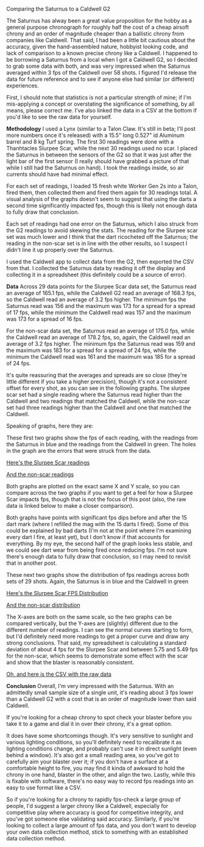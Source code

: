 Comparing the Saturnus to a Caldwell G2

The Saturnus has alway been a great value proposition for the hobby as a general purpose chronograph for roughly half the cost of a cheap airsoft chrony and an order of magnitude cheaper than a ballistic chrony from companies like Caldwell. That said, I had been a little bit cautious about the accuracy, given the hand-assembled nature, hobbyist looking code, and lack of comparison to a known precise chrony like a Caldwell. I happened to be borrowing a Saturnus from a local when I got a Caldwell G2, so I decided to grab some data with both, and was very impressed when the Saturnus averaged within 3 fps of the Caldwell over 58 shots. I figured I'd release the data for future reference and to see if anyone else had similar (or different) experiences.

First, I should note that statistics is not a particular strength of mine; if I'm mis-applying a concept or overstating the significance of something, by all means, please correct me. I've also linked the data in a CSV at the bottom if you'd like to see the raw data for yourself.

**Methodology**
I used a Lynx (similar to a Talon Claw. It's still in beta; I'll post more numbers once it's released) with a 15.5" long 0.527" id Aluminum barrel and 8 kg Turf spring. The first 30 readings were done with a Thanhtacles Slurpee Scar, while the next 30 readings used no scar. I placed the Saturnus in between the sensors of the G2 so that it was just after the light bar of the first sensor (I really should have grabbed a picture of that while I still had the Saturnus on hand). I took the readings inside, so air currents should have had minimal effect.

For each set of readings, I loaded 15 fresh white Worker Gen 2s into a Talon, fired them, then collected them and fired them again for 30 readings total. A visual analysis of the graphs doesn't seem to suggest that using the darts a second time significantly impacted fps, though this is likely not enough data to fully draw that conclusion.

Each set of readings had one error on the Saturnus, which I also struck from the G2 readings to avoid skewing the stats. The reading for the Slurpee scar set was much lower and I think that the dart ricocheted off the Saturnus; the reading in the non-scar set is in line with the other results, so I suspect I didn't line it up properly over the Saturnus.

I used the Caldwell app to collect data from the G2, then exported the CSV from that. I collected the Saturnus data by reading it off the display and collecting it in a spreadsheet (this definitely could be a source of error).

**Data**
Across 29 data points for the Slurpee Scar data set, the Saturnus read an average of 165.1 fps, while the Caldwell G2 read an average of 168.3 fps, so the Caldwell read an average of 3.2 fps higher. The minimum fps the Saturnus read was 156 and the maximum was 173 for a spread for a spread of 17 fps, while the minimum the Caldwell read was 157 and the maximum was 173 for a spread of 16 fps.

For the non-scar data set, the Saturnus read an average of 175.0 fps, while the Caldwell read an average of 178.2 fps, so, again, the Caldwell read an average of 3.2 fps higher. The minimum fps the Saturnus read was 159 and the maximum was 183 for a spread for a spread of 24 fps, while the minimum the Caldwell read was 161 and the maximum was 185 for a spread of 24 fps.

It's quite reassuring that the averages and spreads are so close (they're little different if you take a higher precision), though it's not a consistent offset for every shot, as you can see in the following graphs. The slurpee scar set had a single reading where the Saturnus read higher than the Caldwell and two readings that matched the Caldwell, while the non-scar set had three readings higher than the Caldwell and one that matched the Caldwell.

Speaking of graphs, here they are:

These first two graphs show the fps of each reading, with the readings from the Saturnus in blue and the readings from the Caldwell in green. The holes in the graph are the errors that were struck from the data.

[Here's the Slurpee Scar readings](https://github.com/Daehder/DaehdersChronyData/blob/master/ComparingSaturnusAndCaldwellG2/SaturnusVsCaldwellG2SlurpeeScarReadings.png?raw=true)

[And the non-scar readings](https://github.com/Daehder/DaehdersChronyData/blob/master/ComparingSaturnusAndCaldwellG2/SaturnusVsCaldwellG2NoScarReadings.png?raw=true)

Both graphs are plotted on the exact same X and Y scale, so you can compare across the two graphs if you want to get a feel for how a Slurpee Scar impacts fps, though that is not the focus of this post (also, the raw data is linked below to make a closer comparison).

Both graphs have points with significant fps dips before and after the 15 dart mark (where I refilled the mag with the 15 darts I fired).
Some of this could be explained by bad darts (I'm not at the point where I'm examining every dart I fire, at least yet), but I don't know if that accounts for everything.
By my eye, the second half of the graph looks less stable, and we could see dart wear from being fired once reducing fps.
I'm not sure there's enough data to fully draw that conclusion, so I may need to revisit that in another post.

These next two graphs show the distribution of fps readings across both sets of 29 shots. Again, the Saturnus is in blue and the Caldwell in green

[Here's the Slurpee Scar FPS Distribution](https://github.com/Daehder/DaehdersChronyData/blob/master/ComparingSaturnusAndCaldwellG2/SaturnusVsCaldwellG2NoScarReadings.png?raw=true)

[And the non-scar distribution](https://github.com/Daehder/DaehdersChronyData/blob/master/ComparingSaturnusAndCaldwellG2/SaturnusVsCaldwellG2NoScarDistributions.png?raw=true)

The X-axes are both on the same scale, so the two graphs can be compared vertically, but the Y-axes are (slightly) different due to the different number of readings.
I can see the normal curves starting to form, but I'd definitely need more readings to get a proper curve and draw any strong conclusions.
That said, my spreadsheet is calculating a standard deviation of about 4 fps for the Slurpee Scar and between 5.75 and 5.49 fps for the non-scar, which seems to demonstrate some effect with the scar and show that the blaster is reasonably consistent.

[Oh, and here is the CSV with the raw data](https://github.com/Daehder/DaehdersChronyData/blob/master/ComparingSaturnusAndCaldwellG2/ComparingSaturnusAndCaldwellG2.csv)

**Conclusion**
Overall, I'm very impressed with the Saturnus. With an admittedly small sample size of a single unit, it's reading about 3 fps lower than a Caldwell G2 with a cost that is an order of magnitude lower than said Caldwell.

If you're looking for a cheap chrony to spot check your blaster before you take it to a game and dial it in over their chrony, it's a great option.

It does have some shortcomings though.
It's very sensitive to sunlight and various lighting conditions, so you'll definitely need to recalibrate it as lighting conditions change, and probably can't use it in direct sunlight (even behind a window).
It's also got a small reading area, so you've got to carefully aim your blaster over it; if you don't have a surface at a comfortable height to fire, you may find it kinda of awkward to hold the chrony in one hand, blaster in the other, and align the two.
Lastly, while this is fixable with software, there's no easy way to record fps readings into an easy to use format like a CSV.

So if you're looking for a chrony to rapidly fps-check a large group of people, I'd suggest a larger chrony like a Caldwell, especially for competitive play where accuracy is good for competitive integrity, and you've got someone else validating said accuracy.
Similarly, if you're looking to collect a large amount of fps data, and you don't want to develop your own data collection method, stick to something with an established data collection method.
